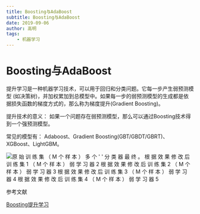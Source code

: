 ```yaml
---
title: Boosting与AdaBoost
subtitle: Boosting与AdaBoost
date: 2019-09-06
author: 高明
tags:
	- 机器学习
---
```




# Boosting与AdaBoost

提升学习是一种机器学习技术，可以用于回归和分类问题。它每一步产生弱预测模型 (如决策树)，并加权累加到总模型中。如果每一步的弱预测模型的生成都是依据损失函数的梯度方式的，那么称为梯度提升(Gradient Boosting)。

提升技术的意义： 如果一个问题存在弱预测模型，那么可以通过Boosting技术得到一个强预测模型。

常见的模型有： Adaboost、Gradient Boosting(GBT/GBDT/GBRT)、XGBoost、LightGBM。

![原 始 训 练 集  （ M 个 样 本 ）  多 个 ' ' 分 类 器  最 终 。  根 据 效 果  修 改 后 训 练  集 1 （ M 个 样 本 ）  弱 学 习 器 2  根 据 效 果  修 改 后 训 练  集 2 （ M 个 样 本 ）  弱 学 习 器 3  根 据 效 果  修 改 后 训 练  集 3 （ M 个 样 本 ）  弱 学 习 器 4  根 据 效 果  修 改 后 训 练  集 4 （ M 个 样 本 ）  弱 学 习 器 5 ](file:///C:/Users/gaoming/AppData/Local/Temp/msohtmlclip1/01/clip_image001.png)

参考文献

[Boosting提升学习](https://www.jianshu.com/p/c9e44a2120f7)

